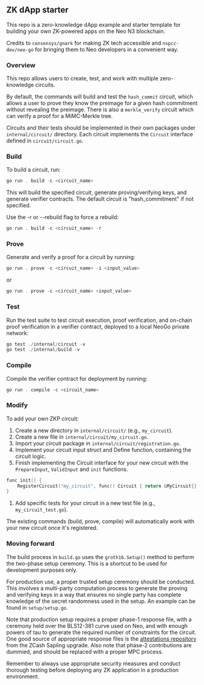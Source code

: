 ## ZK dApp starter

This repo is a zero-knowledge dApp example and starter template for building your own ZK-powered apps on the Neo N3 blockchain.

Credits to `consensys/gnark` for making ZK tech accessible and `nspcc-dev/neo-go` for bringing them to Neo developers in a convenient way.

### Overview

This repo allows users to create, test, and work with multiple zero-knowledge circuits.

By default, the commands will build and test the `hash_commit` circuit, which allows a user to prove they know the preimage for a given hash commitment without revealing the preimage. There is also a `merkle_verify` circuit which can verify a proof for a MiMC-Merkle tree.

Circuits and their tests should be implemented in their own packages under `internal/circuit/` directory. Each circuit implements the `Circuit` interface defined in `circuit/circuit.go`.

### Build

To build a circuit, run:
```ps1
go run . build -c <circuit_name>
```
This will build the specified circuit, generate proving/verifying keys, and generate verifier contracts. The default circuit is "hash_commitment" if not specified.

Use the -r or --rebuild flag to force a rebuild:

```ps1
go run . build -c <circuit_name> -r
```

### Prove

Generate and verify a proof for a circuit by running:

```ps1
go run . prove -c <circuit_name> -i <input_value>
```

or

```ps1
go run . prove -c <circuit_name> <input_value>
```


### Test

Run the test suite to test circuit execution, proof verification, and on-chain proof verification in a verifier contract, deployed to a local NeoGo private network:
```ps1
go test ./internal/circuit -v
go test ./internal/build -v
```

### Compile

Compile the verifier contract for deployment by running:

```ps1
go run . compile -c <circuit_name>
```

### Modify

To add your own ZKP circuit:

1. Create a new directory in `internal/circuit/` (e.g., `my_circuit`).
2. Create a new file in `internal/circuit/my_circuit.go`.
3. Import your circuit package in `internal/circuit/registration.go`.
4. Implement your circuit input struct and Define function, containing the circuit logic.
5. Finish implementing the Circuit interface for your new circuit with the `PrepareInput`, `ValidInput` and `init` functions.

```ps1
func init() {
    RegisterCircuit("my_circuit", func() Circuit { return &MyCircuit{} })
}
```
1. Add specific tests for your circuit in a new test file (e.g., `my_circuit_test.go`).

The existing commands (build, prove, compile) will automatically work with your new circuit once it's registered.

### Moving forward

The build process in `build.go` uses the `groth16.Setup()` method to perform the two-phase setup ceremony. This is a shortcut to be used for development purposes only.

For production use, a proper trusted setup ceremony should be conducted. This involves a multi-party computation process to generate the proving and verifying keys in a way that ensures no single party has complete knowledge of the secret randomness used in the setup. An example can be found in `setup/setup.go`.

Note that production setup requires a proper phase-1 response file, with a ceremony held over the BLS12-381 curve used on Neo, and with enough powers of tau to generate the required number of constraints for the circuit. One good source of appropriate response files is the [attestations repository](https://github.com/ZcashFoundation/powersoftau-attestations) from the ZCash Sapling upgrade. Also note that phase-2 contributions are dummied, and should be replaced with a proper MPC process.

Remember to always use appropriate security measures and conduct thorough testing before deploying any ZK application in a production environment.